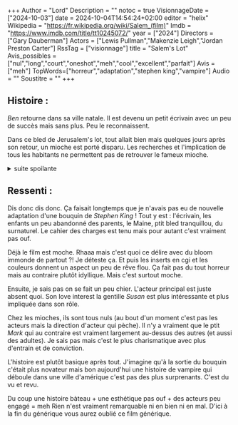 +++
Author = "Lord"
Description = ""
notoc = true
VisionnageDate = ["2024-10-03"]
date = 2024-10-04T14:54:24+02:00
editor = "helix"
Wikipedia = "https://fr.wikipedia.org/wiki/Salem_(film)"
Imdb = "https://www.imdb.com/title/tt10245072/"
year = ["2024"]
Directors = ["Gary Dauberman"]
Actors = ["Lewis Pullman","Makenzie Leigh","Jordan Preston Carter"]
RssTag = ["visionnage"]
title = "Salem's Lot"
Avis_possibles = ["nul","long","court","oneshot","meh","cool","excellent","parfait"]
Avis = ["meh"] 
TopWords=["horreur","adaptation","stephen king","vampire"]
Audio = ""
Soustitre = ""
+++
## Histoire : 
*Ben* retourne dans sa ville natale.
Il est devenu un petit écrivain avec un peu de succès mais sans plus.
Peu le reconnaissent.

Dans ce bled de Jerusalem's lot, tout allait bien mais quelques jours après son retour, un mioche est porté disparu.
Les recherches et l'implication de tous les habitants ne permettent pas de retrouver le fameux mioche.

<details><summary>suite spoilante</summary>

Notre écrivain n'y est pour rien rassurez-vous, c'est le gentil héro de notre histoire.
Cela-dit, d'autres morts sont à déplorer et les premiers à faire le lien semble y voir l'œuvre d'un certain *Straker*, un européen ayant emmenagé récemment.

Il faut dire qu'un gars se voit toucher d'une sévère anémie, le fossoyeur est tout grisâtre…
C'est très soudain mine de rien.
Un groupe d'habitant comprend que ce serait l'œuvre d'un vampire.

Il y a notamment le tout jeune *Mark*, 9 ans, qui part affronter tout seul le vampire qui a capturé son pote.
Dans le sous-sol de la baraque, il tombe sur son instituteur, lui aussi venu terrasser du quenotteux.
Pas de bol, leur plan échoue, le prof se fait buter tandis que *Mark* parvient à s'enfuire.

Il retrouve par hasard notre écrivain et deux trois autres habitants dans l'église.
Il venait pour choper de l'eau bénite pendant qu'ils commençaient à s'organiser.

Je saute vers la fin.

Il ne reste plus que l'écrivain et le gamin.
Ils affrontent les nombreux vampires dans le cinèma drive-in où ils viennent dormir dans les coffres de voitures.
Rebondissement toussa.
Ils arrivent à buter tous les suceurs de sang et voilà.

</details>

## Ressenti :
Dis donc dis donc.
Ça faisait longtemps que je n'avais pas eu de nouvelle adaptation d'une bouquin de *Stephen King* !
Tout y est : l'écrivain, les enfants un peu abandonné des parents, le Maine, ptit bled tranquillou, du surnaturel.
Le cahier des charges est tenu mais pour autant c'est vraiment pas ouf.

Déjà le film est moche.
Rhaaa mais c'est quoi ce délire avec du bloom immonde de partout ?!
Je déteste ça.
Et puis les inserts en cgi et les couleurs donnent un aspect un peu de rêve flou.
Ça fait pas du tout horreur mais au contraire plutôt idyllique.
Mais c'est surtout moche.

Ensuite, je sais pas on se fait un peu chier.
L'acteur principal est juste absent quoi.
Son love interest la gentille *Susan* est plus intéressante et plus impliquée dans son rôle.

Chez les mioches, ils sont tous nuls (au bout d'un moment c'est pas les acteurs mais la direction d'acteur qui pèche).
Il n'y a vraiment que le ptit *Mark* qui au contraire est vraiment largement au-dessus des autres (et aussi des adultes).
Je sais pas mais c'est le plus charismatique avec plus d'entrain et de conviction.

L'histoire est plutôt basique après tout.
J'imagine qu'à la sortie du bouquin c'était plus novateur mais bon aujourd'hui une histoire de vampire qui déboule dans une ville d'amérique c'est pas des plus surprenants.
C'est du vu et revu.

Du coup une histoire bàteau + une esthétique pas ouf + des acteurs peu engagé = meh
Rien n'est vraiment remarquable ni en bien ni en mal.
D'ici à la fin du générique vous aurez oublié ce film générique.
